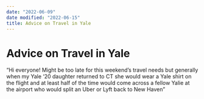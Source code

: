 ```yaml
---
date: "2022-06-09"
date modified: "2022-06-15"
title: Advice on Travel in Yale
---
```


# Advice on Travel in Yale
“Hi everyone! Might be too late for this weekend’s travel needs but generally when my Yale ‘20 daughter returned to CT she would wear a Yale shirt on the flight and at least half of the time would come across a fellow Yalie at the airport who would split an Uber or Lyft back to New Haven”
